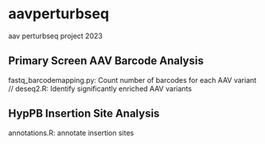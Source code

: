 # aavperturbseq
aav perturbseq project 2023

## Primary Screen AAV Barcode Analysis
fastq_barcodemapping.py: Count number of barcodes for each AAV variant //
deseq2.R: Identify significantly enriched AAV variants

## HypPB Insertion Site Analysis
annotations.R: annotate insertion sites

